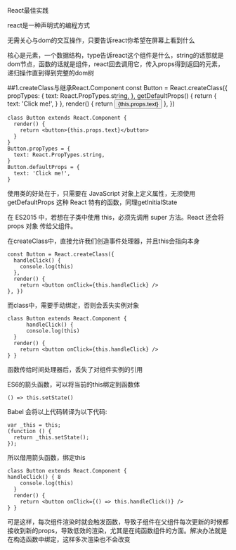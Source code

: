 React最佳实践

react是一种声明式的编程方式

无需关心与dom的交互操作，只要告诉react你希望在屏幕上看到什么

核心是元素，一个数据结构，type告诉react这个组件是什么，string的话那就是dom节点，函数的话就是组件，react回去调用它，传入props得到返回的元素，递归操作直到得到完整的dom树

##1.createClass与继承React.Component
	const Button = React.createClass({
	      propTypes: {
	        text: React.PropTypes.string,
	      },
	      getDefaultProps() {
	        return {
	          text: 'Click me!',
	        }
	},
	      render() {
	        return <button>{this.props.text}</button>
	}, })


	class Button extends React.Component {
	  render() {
	    return <button>{this.props.text}</button>
	  }
	}
	Button.propTypes = {
	  text: React.PropTypes.string,
	}
	Button.defaultProps = {
	  text: 'Click me!',
	}

使用类的好处在于，只需要在 JavaScript 对象上定义属性，无须使用 getDefaultProps 这种 React 特有的函数，同理getInitialState

在 ES2015 中，若想在子类中使用 this，必须先调用 super 方法。React 还会将 props 对象 传给父组件。

在createClass中，直接允许我们创造事件处理器，并且this会指向本身

    const Button = React.createClass({
      handleClick() {
        console.log(this)
      },
      render() {
        return <button onClick={this.handleClick} />
	}, })


而class中，需要手动绑定，否则会丢失实例对象

	class Button extends React.Component {
	      handleClick() {
	      console.log(this)
	  }
	  render() {
	    return <button onClick={this.handleClick} />
	} }
函数传给时间处理器后，丢失了对组件实例的引用

ES6的箭头函数，可以将当前的this绑定到函数体

	() => this.setState()
Babel 会将以上代码转译为以下代码:

	var _this = this;
	(function () {
	  return _this.setState();
	});

所以借用箭头函数，绑定this

	class Button extends React.Component {
	handleClick() { 8
	    console.log(this)
	  }
	  render() {
	    return <button onClick={() => this.handleClick()} />
	} }
可是这样，每次组件渲染时就会触发函数，导致子组件在父组件每次更新的时候都接收到新的props，导致低效的渲染，尤其是在纯函数组件的方面。解决办法就是在构造函数中绑定，这样多次渲染也不会改变